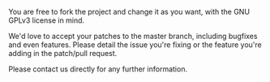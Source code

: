 You are free to fork the project and change it as you want, with the GNU GPLv3 license in mind. 

We'd love to accept your patches to the master branch, including bugfixes and even features. Please detail the issue you're fixing or the feature you're adding in the patch/pull request. 

Please contact us directly for any further information. 
